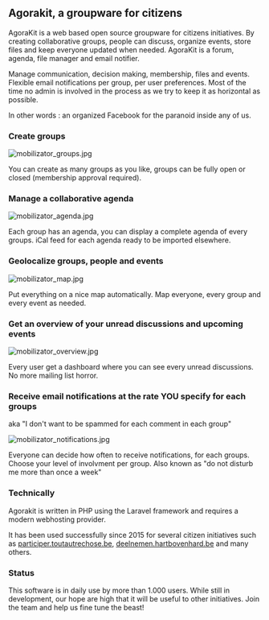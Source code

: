 ## Agorakit, a groupware for citizens

AgoraKit is a web based open source groupware for citizens initiatives. By creating collaborative groups, people can discuss, organize events, store files and keep everyone updated when needed. AgoraKit is a forum, agenda, file manager and email notifier.

Manage communication, decision making, membership, files and events. Flexible email notifications per group, per user preferences. Most of the time no admin is involved in the process as we try to keep it as horizontal as possible.

In other words : an organized Facebook for the paranoid inside any of us.


### Create groups

![mobilizator_groups.jpg]({{site.baseurl}}/mobilizator_groups.jpg)

You can create as many groups as you like, groups can be fully open or closed (membership approval required).


### Manage a collaborative agenda

![mobilizator_agenda.jpg]({{site.baseurl}}/mobilizator_agenda.jpg)

Each group has an agenda, you can display a complete agenda of every groups. iCal feed for each agenda ready to be imported elsewhere.


### Geolocalize groups, people and events

![mobilizator_map.jpg]({{site.baseurl}}/mobilizator_map.jpg)

Put everything on a nice map automatically. Map everyone, every group and every event as needed.


### Get an overview of your unread discussions and upcoming events

![mobilizator_overview.jpg]({{site.baseurl}}/mobilizator_overview.jpg)

Every user get a dashboard where you can see every unread discussions. No more mailing list horror.


### Receive email notifications at the rate YOU specify for each groups
aka "I don't want to be spammed for each comment in each group"

![mobilizator_notifications.jpg]({{site.baseurl}}/mobilizator_notifications.jpg)

Everyone can decide how often to receive notifications, for each groups. Choose your level of involvment per group. Also known as "do not disturb me more than once a week"


### Technically

Agorakit is written in PHP using the Laravel framework and requires a modern webhosting provider. 

It has been used successfully since 2015 for several citizen initiatives such as [participer.toutautrechose.be](https://participer.toutautrechose.be), [deelnemen.hartbovenhard.be](http://deelnemen.hartbovenhard.be) and many others.

### Status
This software is in daily use by more than 1.000 users. While still in development, our hope are high that it will be useful to other initiatives. Join the team and help us fine tune the beast!



